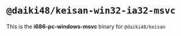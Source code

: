 # `@daiki48/keisan-win32-ia32-msvc`

This is the **i686-pc-windows-msvc** binary for `@daiki48/keisan`
